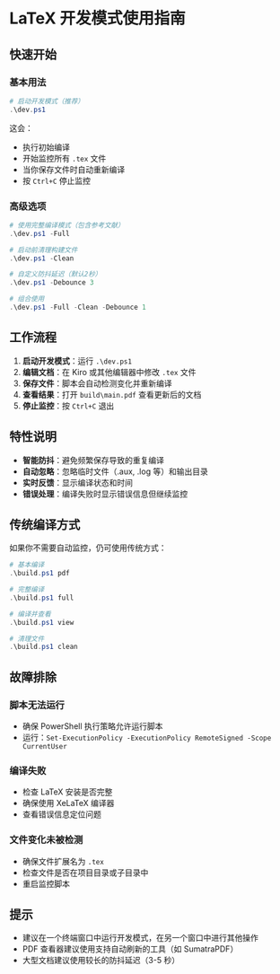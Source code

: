 # LaTeX 开发模式使用指南

## 快速开始

### 基本用法

```powershell
# 启动开发模式（推荐）
.\dev.ps1
```

这会：

- 执行初始编译
- 开始监控所有 `.tex` 文件
- 当你保存文件时自动重新编译
- 按 `Ctrl+C` 停止监控

### 高级选项

```powershell
# 使用完整编译模式（包含参考文献）
.\dev.ps1 -Full

# 启动前清理构建文件
.\dev.ps1 -Clean

# 自定义防抖延迟（默认2秒）
.\dev.ps1 -Debounce 3

# 组合使用
.\dev.ps1 -Full -Clean -Debounce 1
```

## 工作流程

1. **启动开发模式**：运行 `.\dev.ps1`
2. **编辑文档**：在 Kiro 或其他编辑器中修改 `.tex` 文件
3. **保存文件**：脚本会自动检测变化并重新编译
4. **查看结果**：打开 `build\main.pdf` 查看更新后的文档
5. **停止监控**：按 `Ctrl+C` 退出

## 特性说明

- **智能防抖**：避免频繁保存导致的重复编译
- **自动忽略**：忽略临时文件（.aux, .log 等）和输出目录
- **实时反馈**：显示编译状态和时间
- **错误处理**：编译失败时显示错误信息但继续监控

## 传统编译方式

如果你不需要自动监控，仍可使用传统方式：

```powershell
# 基本编译
.\build.ps1 pdf

# 完整编译
.\build.ps1 full

# 编译并查看
.\build.ps1 view

# 清理文件
.\build.ps1 clean
```

## 故障排除

### 脚本无法运行

- 确保 PowerShell 执行策略允许运行脚本
- 运行：`Set-ExecutionPolicy -ExecutionPolicy RemoteSigned -Scope CurrentUser`

### 编译失败

- 检查 LaTeX 安装是否完整
- 确保使用 XeLaTeX 编译器
- 查看错误信息定位问题

### 文件变化未被检测

- 确保文件扩展名为 `.tex`
- 检查文件是否在项目目录或子目录中
- 重启监控脚本

## 提示

- 建议在一个终端窗口中运行开发模式，在另一个窗口中进行其他操作
- PDF 查看器建议使用支持自动刷新的工具（如 SumatraPDF）
- 大型文档建议使用较长的防抖延迟（3-5 秒）
